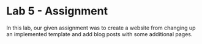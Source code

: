 # Lab 5 - Assignment 

In this lab, our given assignment was to create a website from changing up an implemented template and add blog posts with some additional pages. 